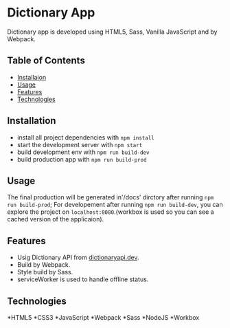 # Dictionary App

Dictionary app is developed using HTML5, Sass, Vanilla JavaScript and by Webpack.

## Table of Contents

- [Installaion](#Installation)
- [Usage](#Usage)
- [Features](#Features)
- [Technologies](#Technologies)

## Installation

- install all project dependencies with `npm install`
- start the development server with `npm start`
- build development env with `npm run build-dev`
- build production app with `npm run build-prod`

## Usage

The final production will be generated in'/docs' dirctory after running `npm run build-prod`;
For developement after running `npm run build-dev`, you can explore the project on `localhost:8080`.(workbox is used so you can see a cached version of the applicaion).

## Features

- Usig Dictionary API from [dictionaryapi.dev](https://dictionaryapi.dev/).
- Build by Webpack.
- Style build by Sass.
- serviceWorker is used to handle offline status.

## Technologies

*HTML5
*CSS3
*JavaScript
*Webpack
*Sass
*NodeJS
\*Workbox
